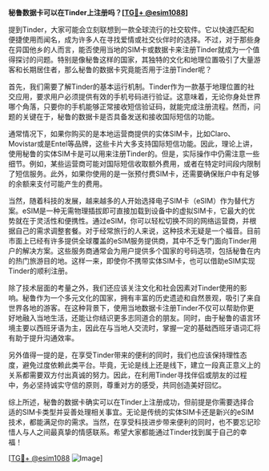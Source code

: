 **秘鲁数据卡可以在Tinder上注册吗？[[TG💪+ @esim1088](https://t.me/s/esim1088)]**

提到Tinder，大家可能会立刻联想到一款全球流行的社交软件。它以快速匹配和便捷使用而闻名，成为许多人在寻找爱情或社交伙伴时的选择。不过，对于那些身在异国他乡的人而言，能否使用当地的SIM卡或数据卡来注册Tinder就成为一个值得探讨的问题。特别是像秘鲁这样的国家，其独特的文化和地理位置吸引了大量游客和长期居住者，那么秘鲁的数据卡究竟能否用于注册Tinder呢？

首先，我们需要了解Tinder的基本运行机制。Tinder作为一款基于地理位置的社交应用，要求用户必须提供有效的手机号码进行验证。这意味着，无论你身处世界哪个角落，只要你的手机能够正常接收短信验证码，就能完成注册流程。然而，问题的关键在于，秘鲁的数据卡是否具备发送和接收国际短信的功能。

通常情况下，如果你购买的是本地运营商提供的实体SIM卡，比如Claro、Movistar或是Entel等品牌，这些卡片大多支持国际短信功能。因此，理论上讲，使用秘鲁的实体SIM卡是可以用来注册Tinder的。但是，实际操作中仍需注意一些细节。例如，某些运营商可能对国际短信收取额外费用，或者在特定时间段内限制了短信服务。此外，如果你使用的是一张预付费SIM卡，还需要确保账户中有足够的余额来支付可能产生的费用。

当然，随着科技的发展，越来越多的人开始选择电子SIM卡（eSIM）作为替代方案。eSIM是一种无需物理插拔即可直接加载到设备中的虚拟SIM卡，它最大的优势就在于灵活性和便携性。通过eSIM，你可以轻松切换不同的网络运营商，并根据自己的需求调整套餐。对于经常旅行的人来说，这种技术无疑是一个福音。目前市面上已经有许多提供全球覆盖的eSIM服务提供商，其中不乏专门面向Tinder用户的解决方案。这些服务商通常会为用户提供多个国家的号码选项，包括秘鲁在内的热门旅游目的地。这样一来，即使你不携带实体SIM卡，也可以借助eSIM实现Tinder的顺利注册。

除了技术层面的考量之外，我们还应该关注文化和社会因素对Tinder使用的影响。秘鲁作为一个多元文化的国家，拥有丰富的历史遗迹和自然景观，吸引了来自世界各地的游客。在这种背景下，使用当地数据卡注册Tinder不仅可以帮助你更好地融入当地生活，还能让你结识更多志同道合的朋友。同时，由于秘鲁的语言环境主要以西班牙语为主，因此在与当地人交流时，掌握一定的基础西班牙语词汇将有助于提升沟通效率。

另外值得一提的是，在享受Tinder带来的便利的同时，我们也应该保持理性态度，避免过度依赖此类平台。毕竟，无论是线上还是线下，建立一段真正意义上的关系都需要双方付出真诚的努力。因此，在利用Tinder寻找伴侣或朋友的过程中，务必坚持诚实守信的原则，尊重对方的感受，共同创造美好回忆。

综上所述，秘鲁的数据卡确实可以在Tinder上注册成功，但前提是你需要选择合适的SIM卡类型并妥善处理相关事宜。无论是传统的实体SIM卡还是新兴的eSIM技术，都能满足你的需求。当然，在享受科技进步带来便利的同时，也不要忘记珍惜人与人之间最真挚的情感联系。希望大家都能通过Tinder找到属于自己的幸福！

[[TG💪+ @esim1088](https://t.me/s/esim1088) ![Image](https://i.postimg.cc/4NQfJmqS/Snipaste-2025-05-13-00-14-12.png)]